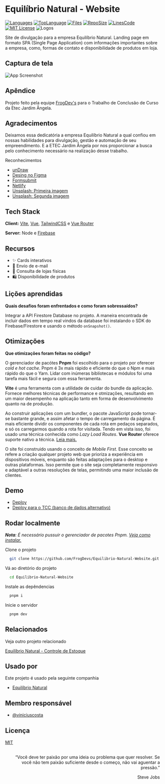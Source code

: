 

# Equilíbrio Natural - Website


[![Languages](https://img.shields.io/github/languages/count/FrogDevs/Equilibrio-Natural)](https://github.com/FrogDevs/Equilibrio-Natural-Website)
[![TopLanguage](https://img.shields.io/github/languages/top/FrogDevs/Equilibrio-Natural)](https://github.com/FrogDevs/Equilibrio-Natural-Website)
[![Files](https://img.shields.io/github/directory-file-count/FrogDevs/Equilibrio-Natural)](https://github.com/FrogDevs/Equilibrio-Natural-Website)
[![RepoSize](https://img.shields.io/github/repo-size/FrogDevs/Equilibrio-Natural)](https://github.com/FrogDevs/Equilibrio-Natural-Website)
[![LinesCode](https://img.shields.io/tokei/lines/github/FrogDevs/Equilibrio-Natural)](https://github.com/FrogDevs/Equilibrio-Natural-Website)
[![MIT License](https://img.shields.io/github/license/FrogDevs/Equilibrio-Natural)](https://choosealicense.com/licenses/mit/)
![Logos](https://i.imgur.com/E5pg9Hj.png)

Site de divulgação para a empresa Equilíbrio Natural. Landing page em formato SPA (Single Page Application) com informações importantes sobre a empresa, como, formas de contato e disponibilidade de produtos em loja.


## Captura de tela

![App Screenshot](https://i.imgur.com/e1wDuUZ.png)


## Apêndice

Projeto feito pela equipe [FrogDev's](https://github.com/FrogDevs) para o Trabalho de Conclusão de Curso da Etec Jardim Ângela.


## Agradecimentos

Deixamos essa dedicatória a empresa Equilíbrio Natural a qual confiou em nossas habilidades para divulgação, gestão e automação de seu empreendimento. E a ETEC Jardim Ângela por nos proporcionar a busca pelo conhecimento necessário na realização desse trabalho.

Reconhecimentos

- [unDraw](https://undraw.co)
- [Desing no Figma](https://www.figma.com/community/file/1183921990401059288)
- [Formsubmit](https://formsubmit.co/)
- [Netlify](https://www.netlify.com/)
- [Unsplash: Primeira imagem](https://unsplash.com/photos/fb7yNPbT0l8)
- [Unsplash: Segunda imagem](https://unsplash.com/photos/1DMNn6gBbwQ)

## Tech Stack

**Client:** [Vite](vitejs.dev), [Vue](vuejs.org), [TailwindCSS](tailwindcss.com) e [Vue Router](router.vuejs.org)

**Server:** Node e [Firebase](https://firebase.google.com)


## Recursos

- ✨ Cards interativos
- 📧 Envio de e-mail
- 🔎 Consulta de lojas físicas
- 🛍️ Disponibilidade de produtos


## Lições aprendidas

**Quais desafios foram enfrentados e como foram sobressaídos?**

Integrar a API Firestore Database no projeto. A maneira encontrada de incluir dados em tempo real vindos da database foi instalando o SDK do Firebase/Firestore e usando o método ```onSnapshot()```.


## Otimizações


**Que otimizações foram feitas no código?**

O gerenciador de pacótes **Pnpm** foi escolhido para o projeto por oferecer *cold e hot cache*. Pnpm é 3x mais rápido e eficiente do que o Npm e mais rápido do que o Yarn. Lidar com inúmeras biblíotecas e módulos foi uma tarefa mais fácil e segura com essa ferramenta.

**Vite** é uma ferramenta com a utilidade de cuidar do bundle da aplicação. Fornece melhores técnicas de performance e otmizações, resultando em um maior desempenho na aplicação tanto em forma de desenvolvimento quanto na de produção.

Ao construir aplicações com um bundler, o pacote JavaScript pode tornar-se bastante grande, e assim afetar o tempo de carregamento da página. É mais eficiente dividir os componentes de cada rota em pedaços separados, e só os carregarmos quando a rota for visitada. Tendo em vista isso, foi usado uma técnica conhecida como *Lazy Load Routes*. **Vue Router** oferece suporte nativo a técnica. [Leia mais.](https://router.vuejs.org/guide/advanced/lazy-loading.html)

O site foi construido usando o conceito de *Mobile First*. Esse conceito se refere a criação qualquer projeto web que prioriza a experiência em dispositivos móveis, enquanto são feitas adaptações para o desktop e outras plataformas. Isso permite que o site seja completamente responsivo e adaptável a outras resoluções de telas, permitindo uma maior inclusão de clientes.


## Demo

- [Deploy](https://equilibrionatural.netlify.app)
- [Deploy para o TCC (banco de dados alternativo)](https://equilibrionaturaltcc.netlify.app)


## Rodar localmente

***Nota**: É necessário pussuir o gerenciador de pacotes Pnpm. [Veja como instalar.](https://pnpm.io/installation)*

Clone o projeto

```bash
  git clone https://github.com/FrogDevs/Equilibrio-Natural-Website.git
```

Vá ao diretório do projeto

```bash
  cd Equilibrio-Natural-Website
```

Instale as depêndencias

```bash
  pnpm i
```

Inicie o servidor

```bash
  pnpm dev
```

## Relacionados

Veja outro projeto relacionado

[Equilíbrio Natural - Controle de Estoque](https://github.com/FrogDevs/Inventory-Control)


## Usado por

Este projeto é usado pela seguinte companhia

- [Equilíbrio Natural](https://equilibrionatural.netlify.app)


## Membro responsável

- [@viniciuscosta](https://vinicius-costa-links.vercel.app)

## Licença

[MIT](LICENSE)<br><br>

<p align="right">“Você deve ter paixão por uma ideia ou problema que quer resolver. Se você não tem paixão suficiente desde o começo, não vai aguentar a pressão.”</p>
<p align="right">Steve Jobs</p>

